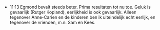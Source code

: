 - 11:13	Egmond bevalt steeds beter. Prima resultaten tot nu toe. Geluk is gevaarlijk (Rutger Kopland), eerlijkheid is ook gevaarlijk. Alleen tegenover Anne-Carien en de kinderen ben ik uiteindelijk echt eerlijk, en tegenover de vrienden, m.n. Sam en Kees.